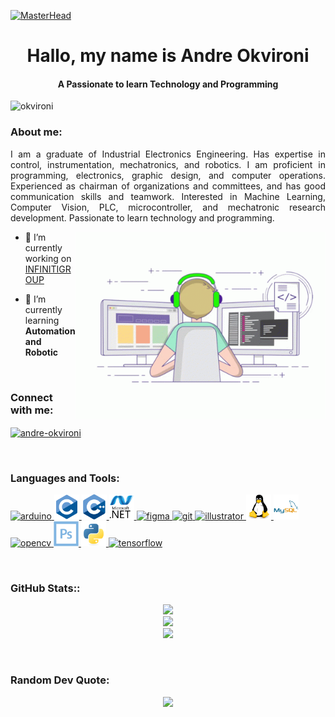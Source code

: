 [![MasterHead](https://media.licdn.com/dms/image/C4E16AQHpVjf8O8qSQA/profile-displaybackgroundimage-shrink_350_1400/0/1634149067046?e=1703721600&v=beta&t=EunJYjDo807CAg6Ht6sF5HidAabFEfchKAdjFfX0780)](https://www.linkedin.com/in/andre-okvironi/)

<h1 align="center">Hallo, my name is Andre Okvironi</h1>
<h4 align="center">A Passionate to learn Technology and Programming</h3>

<p align="left"> <img src="https://komarev.com/ghpvc/?username=okvironi&label=Profile%20views&color=0e75b6&style=flat" alt="okvironi" /> </p>

<!-- [![](https://visitcount.itsvg.in/api?id=okvironi&icon=0&color=1)](https://visitcount.itsvg.in) -->


<h3 align="left">About me:</h3>
<p align="justify">I am a graduate of Industrial Electronics Engineering. Has expertise in control, instrumentation, mechatronics, and robotics. I am proficient in programming, electronics, graphic design, and computer operations. Experienced as chairman of organizations and committees, and has good communication skills and teamwork. Interested in Machine Learning, Computer Vision, PLC, microcontroller, and mechatronic research development. Passionate to learn technology and programming.
</p>

<img align="right" alt="Coding" width="400" src="https://github.com/okvironi/okvironi/blob/8fe5dc7bada3a7b244d7467bbcd0630dd5c270a8/Animation/joy.gif">


- 🔭 I’m currently working on [INFINITIGROUP](www.infinitigroup.id)

- 🌱 I’m currently learning **Automation and Robotic**

<br>
<h3 align="left">Connect with me:</h3>
<p align="left">
<a href="https://linkedin.com/in/andre-okvironi" target="blank"><img align="center" src="https://raw.githubusercontent.com/rahuldkjain/github-profile-readme-generator/master/src/images/icons/Social/linked-in-alt.svg" alt="andre-okvironi" height="30" width="40" /></a>
</p>

<br>
<h3 align="left">Languages and Tools:</h3>
<p align="left"> <a href="https://www.arduino.cc/" target="_blank" rel="noreferrer"> <img src="https://cdn.worldvectorlogo.com/logos/arduino-1.svg" alt="arduino" width="40" height="40"/> </a> <a href="https://www.cprogramming.com/" target="_blank" rel="noreferrer"> <img src="https://raw.githubusercontent.com/devicons/devicon/master/icons/c/c-original.svg" alt="c" width="40" height="40"/> </a> <a href="https://www.w3schools.com/cpp/" target="_blank" rel="noreferrer"> <img src="https://raw.githubusercontent.com/devicons/devicon/master/icons/cplusplus/cplusplus-original.svg" alt="cplusplus" width="40" height="40"/> </a> <a href="https://dotnet.microsoft.com/" target="_blank" rel="noreferrer"> <img src="https://raw.githubusercontent.com/devicons/devicon/master/icons/dot-net/dot-net-original-wordmark.svg" alt="dotnet" width="40" height="40"/> </a> <a href="https://www.figma.com/" target="_blank" rel="noreferrer"> <img src="https://www.vectorlogo.zone/logos/figma/figma-icon.svg" alt="figma" width="40" height="40"/> </a> <a href="https://git-scm.com/" target="_blank" rel="noreferrer"> <img src="https://www.vectorlogo.zone/logos/git-scm/git-scm-icon.svg" alt="git" width="40" height="40"/> </a> <a href="https://www.adobe.com/in/products/illustrator.html" target="_blank" rel="noreferrer"> <img src="https://www.vectorlogo.zone/logos/adobe_illustrator/adobe_illustrator-icon.svg" alt="illustrator" width="40" height="40"/> </a> <a href="https://www.linux.org/" target="_blank" rel="noreferrer"> <img src="https://raw.githubusercontent.com/devicons/devicon/master/icons/linux/linux-original.svg" alt="linux" width="40" height="40"/> </a> <a href="https://www.mysql.com/" target="_blank" rel="noreferrer"> <img src="https://raw.githubusercontent.com/devicons/devicon/master/icons/mysql/mysql-original-wordmark.svg" alt="mysql" width="40" height="40"/> </a> <a href="https://opencv.org/" target="_blank" rel="noreferrer"> <img src="https://www.vectorlogo.zone/logos/opencv/opencv-icon.svg" alt="opencv" width="40" height="40"/> </a> <a href="https://www.photoshop.com/en" target="_blank" rel="noreferrer"> <img src="https://raw.githubusercontent.com/devicons/devicon/master/icons/photoshop/photoshop-line.svg" alt="photoshop" width="40" height="40"/> </a> <a href="https://www.python.org" target="_blank" rel="noreferrer"> <img src="https://raw.githubusercontent.com/devicons/devicon/master/icons/python/python-original.svg" alt="python" width="40" height="40"/> </a> <a href="https://www.tensorflow.org" target="_blank" rel="noreferrer"> <img src="https://www.vectorlogo.zone/logos/tensorflow/tensorflow-icon.svg" alt="tensorflow" width="40" height="40"/> </a> </p>

<br>
<h3 align="left">GitHub Stats::</h3>
<div align="center">
  
![](https://github-readme-stats.vercel.app/api?username=okvironi&theme=dark&hide_border=false&include_all_commits=false&count_private=true)<br/>
![](https://github-readme-streak-stats.herokuapp.com/?user=okvironi&theme=dark&hide_border=false)<br/>
![](https://github-readme-stats.vercel.app/api/top-langs/?username=okvironi&theme=dark&hide_border=false&include_all_commits=false&count_private=true&layout=compact)
</div>

<br>
<h3 align="left">Random Dev Quote:</h3>
<div align="center">
  
![](https://quotes-github-readme.vercel.app/api?type=horizontal&theme=dark)
</div>

